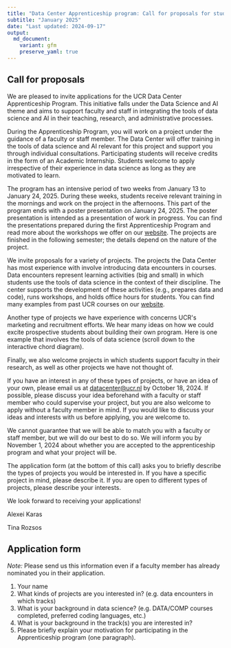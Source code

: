 ```yaml
---
title: "Data Center Apprenticeship program: Call for proposals for students"
subtitle: "January 2025"
date: "Last updated: 2024-09-17"
output:
  md_document:
    variant: gfm
    preserve_yaml: true
---
```


## Call for proposals 

We are pleased to invite applications for the UCR Data Center Apprenticeship Program. This initiative falls under the Data Science and AI theme and aims to support faculty and staff in integrating the tools of data science and AI in their teaching, research, and administrative processes. 

During the Apprenticeship Program, you will work on a project under the guidance of a faculty or staff member. The Data Center will offer training in the tools of data science and AI relevant for this project and support you through individual consultations. Participating students will receive credits in the form of an Academic Internship. 
Students welcome to apply irrespective of their experience in data science as long as they are motivated to learn.

The program has an intensive period of two weeks from January 13 to January 24, 2025. During these weeks, students receive relevant training in the mornings and work on the project in the afternoons. This part of the program ends with a poster presentation on January 24, 2025. The poster presentation is intended as a presentation of work in progress. You can find the presentations prepared during the first Apprenticeship Program and read more about the workshops we offer on our [website](../../../apprenticeship). The projects are finished in the following semester; the details depend on the nature of the project.

We invite proposals for a variety of projects. The projects the Data Center has most experience with involve introducing data encounters in courses. Data encounters represent learning activities (big and small) in which students use the tools of data science in the context of their discipline. The center supports the development of these activities (e.g., prepares data and code), runs workshops, and holds office hours for students. You can find many examples from past UCR courses on our [website](../../../courses). 

Another type of projects we have experience with concerns UCR's marketing and recruitment efforts. We hear many ideas on how we could excite prospective students about building their own program. Here is one example that involves the tools of data science (scroll down to the interactive chord diagram). 

Finally, we also welcome projects in which students support faculty in their research, as well as other projects we have not thought of. 

If you have an interest in any of these types of projects, or have an idea of your own, please email us at [datacenter@ucr.nl](mailto:datacenter@ucr.nl) by October 18, 2024.
If possible, please discuss your idea beforehand with a faculty or staff member who could supervise your project, but you are also welcome to apply without a faculty member in mind.
If you would like to discuss your ideas and interests with us before applying, you are welcome to. 

We cannot guarantee that we will be able to match you with a faculty or staff member, but we will do our best to do so.
We will inform you by November 1, 2024 about whether you are accepted to the apprenticeship program and what your project will be.

The application form (at the bottom of this call) asks you to briefly describe the types of projects you would be interested in. 
If you have a specific project in mind, please describe it. 
If you are open to different types of projects, please describe your interests.

We look forward to receiving your applications! 

Alexei Karas 

Tina Rozsos 

## Application form 

*Note:* Please send us this information even if a faculty member has already nominated you in their application.

1. Your name 
1. What kinds of projects are you interested in? (e.g. data encounters in which tracks)
1. What is your background in data science? (e.g. DATA/COMP courses completed, preferred coding languages, etc.)
1. What is your background in the track(s) you are interested in? 
1. Please briefly explain your motivation for participating in the Apprenticeship program (one paragraph).
